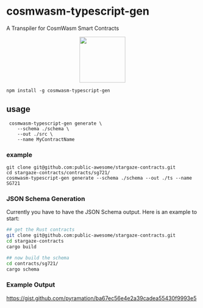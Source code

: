 # cosmwasm-typescript-gen

A Transpiler for CosmWasm Smart Contracts

<p align="center">
  <img width="120" src="https://user-images.githubusercontent.com/545047/163705368-bc899f6d-a2de-43ee-889b-dbf44e17f288.png">
</p>


```
npm install -g cosmwasm-typescript-gen
```

## usage

```
 cosmwasm-typescript-gen generate \
    --schema ./schema \
    --out ./src \
    --name MyContractName
 ```

### example 

```
git clone git@github.com:public-awesome/stargaze-contracts.git
cd stargaze-contracts/contracts/sg721/
cosmwasm-typescript-gen generate --schema ./schema --out ./ts --name SG721
```

### JSON Schema Generation

Currently you have to have the JSON Schema output. Here is an example to start:

```sh
## get the Rust contracts
git clone git@github.com:public-awesome/stargaze-contracts.git
cd stargaze-contracts
cargo build

## now build the schema
cd contracts/sg721/
cargo schema
```

### Example Output

https://gist.github.com/pyramation/ba67ec56e4e2a39cadea55430f9993e5
